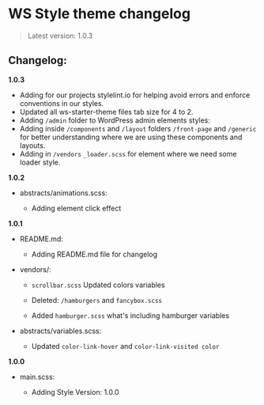 # WS Style theme changelog

> Latest version: 1.0.3

## Changelog:

**1.0.3**

- Adding for our projects stylelint.io for helping avoid errors and enforce conventions in our styles.
- Updated all ws-starter-theme files tab size for 4 to 2.
- Adding `/admin` folder to WordPress admin elements styles:
- Adding inside `/components` and `/layout` folders `/front-page` and `/generic` for better understanding where we are using these components and layouts.
- Adding in `/vendors` `_loader.scss` for element where we need some loader style.

**1.0.2**

- abstracts/animations.scss:

  - Adding element click effect

**1.0.1**

- README.md:

  - Adding README.md file for changelog

- vendors/:

  - `scrollbar.scss` Updated colors variables

  - Deleted: `/hamburgers` and `fancybox.scss`

  - Added `hamburger.scss` what's including hamburger variables

- abstracts/variables.scss:

  - Updated `color-link-hover` and `color-link-visited color`

**1.0.0**

- main.scss:

  - Adding Style Version: 1.0.0
